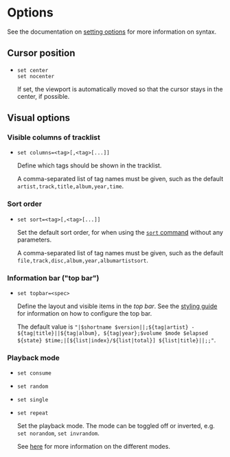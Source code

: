 # Options

See the documentation on [setting options](commands.md#setting-global-options) for more information on syntax.

## Cursor position

* `set center`  
  `set nocenter`

  If set, the viewport is automatically moved so that the cursor stays in the center, if possible.


## Visual options

### Visible columns of tracklist

* `set columns=<tag>[,<tag>[...]]`

  Define which tags should be shown in the tracklist.

  A comma-separated list of tag names must be given, such as the default `artist,track,title,album,year,time`.

### Sort order

* `set sort=<tag>[,<tag>[...]]`

  Set the default sort order, for when using the [`sort` command](commands.md#manipulating-lists) without any parameters.

  A comma-separated list of tag names must be given, such as the default `file,track,disc,album,year,albumartistsort`.

### Information bar ("top bar")

* `set topbar=<spec>`

  Define the layout and visible items in the _top bar_.
  See the [styling guide](styling.md#top-bar) for information on how to configure the top bar.

  The default value is `"|$shortname $version||;${tag|artist} - ${tag|title}||${tag|album}, ${tag|year};$volume $mode $elapsed ${state} $time;|[${list|index}/${list|total}] ${list|title}||;;"`.

### Playback mode

* `set consume`
* `set random`
* `set single`
* `set repeat`

  Set the playback mode. The mode can be toggled off or inverted, e.g. `set norandom`, `set invrandom`.

  See [here](https://musicpd.org/doc/protocol/playback_option_commands.html) for more information on the different modes.
